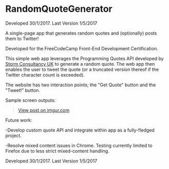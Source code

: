 # RandomQuoteGenerator
Developed 30/1/2017. Last Version 1/5/2017

A single-page app that generates random quotes and (optionally) posts them to Twitter!

Developed for the FreeCodeCamp Front-End Development Certification.

This simple web app leverages the Programming Quotes API developed by <a href="http://quotes.stormconsultancy.co.uk/">Storm Consultancy UK</a> to generate a random quote. The web app then enables the user to tweet the quote (or a truncated version thereof if the Twitter character count is exceeded).

The website has two interaction points; the "Get Quote" button and the "Tweet!" button.

Sample screen outputs:

<blockquote class="imgur-embed-pub" lang="en" data-id="FqpIr6U"><a href="//imgur.com/FqpIr6U">View post on imgur.com</a></blockquote><script async src="//s.imgur.com/min/embed.js" charset="utf-8"></script>

Future work:

-Develop custom quote API and integrate within app as a fully-fledged project.

-Resolve mixed content issues in Chrome. Testing currently limited to Firefox due to less strict mixed-content handling.

Developed 30/1/2017. Last Version 1/5/2017
